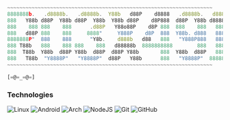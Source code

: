 ```js
~~~~~~~~~~~~~~~~~~~~~~~~~~~~~~~~~~~~~~~~~~~~~~~~~~~~~~~~~~~~~~~~~~~
8888888b.   .d8888b.   .d8888b.  Y88b   d88P    d8888   .d8888b.   d888   
888   Y88b d88P  Y88b d88P  Y88b  Y88b d88P    d8P888  d88P  Y88b d8888   
888    888 888    888      .d88P   Y88o88P    d8P 888  888    888   888   
888   d88P 888    888     8888"     Y888P    d8P  888  Y88b. d888   888   
8888888P"  888    888      "Y8b.    d888b   d88   888   "Y888P888   888   
888 T88b   888    888 888    888   d88888b  8888888888        888   888   
888  T88b  Y88b  d88P Y88b  d88P  d88P Y88b       888  Y88b  d88P   888   
888   T88b  "Y8888P"   "Y8888P"  d88P   Y88b      888   "Y8888P"  8888888 
~~~~~~~~~~~~~~~~~~~~~~~~~~~~~~~~~~~~~~~~~~~~~~~~~~~~~~~~~~~~~~~~~~~

[=@=_=@=]
```

### Technologies
![Linux](https://img.shields.io/badge/Linux-FCC624?style=for-the-badge&logo=linux&logoColor=black)
![Android](https://img.shields.io/badge/Android-3DDC84?style=for-the-badge&logo=android&logoColor=white) 
![Arch](https://img.shields.io/badge/Arch%20Linux-1793D1?logo=arch-linux&logoColor=fff&style=for-the-badge)
![NodeJS](https://img.shields.io/badge/node.js-6DA55F?style=for-the-badge&logo=node.js&logoColor=white) 
![Git](https://img.shields.io/badge/git-%23F05033.svg?style=for-the-badge&logo=git&logoColor=white) 
![GitHub](https://img.shields.io/badge/github-%23121011.svg?style=for-the-badge&logo=github&logoColor=white)
